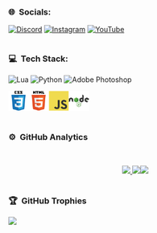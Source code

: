 ### 🌐 &nbsp;Socials:
[![Discord](https://img.shields.io/badge/Discord-%237289DA.svg?logo=discord&logoColor=white)](https://discord.gg/wMBY7Gh7Mr) [![Instagram](https://img.shields.io/badge/Instagram-%23E4405F.svg?logo=Instagram&logoColor=white)](https://instagram.com/_mandq_) [![YouTube](https://img.shields.io/badge/YouTube-%23FF0000.svg?logo=YouTube&logoColor=white)](https://www.youtube.com/channel/UCkTYJ2vLRN43jIQzCRa9Slw)

#

### 💻 &nbsp;Tech Stack:
![Lua](https://img.shields.io/badge/lua-%232C2D72.svg?style=for-the-badge&logo=lua&logoColor=white) ![Python](https://img.shields.io/badge/python-3670A0?style=for-the-badge&logo=python&logoColor=ffdd54) ![Adobe Photoshop](https://img.shields.io/badge/adobe%20photoshop-%2331A8FF.svg?style=for-the-badge&logo=adobe%20photoshop&logoColor=white)
<p align="left"><a href="https://www.w3schools.com/css/" target="_blank" rel="noreferrer"><img src="https://raw.githubusercontent.com/devicons/devicon/master/icons/css3/css3-original-wordmark.svg" alt="css3" width="40" height="40"/></a><a href="https://www.w3.org/html/" target="_blank" rel="noreferrer"><img src="https://raw.githubusercontent.com/devicons/devicon/master/icons/html5/html5-original-wordmark.svg" alt="html5" width="40" height="40"/></a><a href="https://developer.mozilla.org/en-US/docs/Web/JavaScript" target="_blank" rel="noreferrer"><img src="https://raw.githubusercontent.com/devicons/devicon/master/icons/javascript/javascript-original.svg" alt="javascript" width="40" height="40"/></a><a href="https://nodejs.org" target="_blank" rel="noreferrer"><img src="https://raw.githubusercontent.com/devicons/devicon/master/icons/nodejs/nodejs-original-wordmark.svg" alt="nodejs" width="40" height="40"/></a></p>

# 

### ⚙️ &nbsp;GitHub Analytics

<br/><p align="center">
<a href="https://github.com/xMandq">
  <img height="180em" src="http://github-profile-summary-cards.vercel.app/api/cards/profile-details?username=xMandq&theme=tokyonight"/>
  <img height="180em" src="http://github-profile-summary-cards.vercel.app/api/cards/repos-per-language?username=xMandq&theme=tokyonight"/><img height="180em" src="http://github-profile-summary-cards.vercel.app/api/cards/stats?username=xMandq&theme=tokyonight"/>
</a>
</p>

#

### 🏆 &nbsp;GitHub Trophies
![](https://github-profile-trophy.vercel.app/?username=xMandq&theme=monokai&no-frame=true&no-bg=true&margin-w=4)
